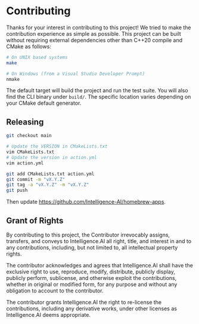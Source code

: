 Contributing
============

Thanks for your interest in contributing to this project! We tried to make the
contribution experience as simple as possible. This project can be built
without requiring external dependencies other than C++20 compile and CMake as
follows:

```sh
# On UNIX based systems
make

# On Windows (from a Visual Studio Developer Prompt)
nmake
```

The default target will build the project and run the test suite. You will also
find the CLI binary under `build/`. The specific location varies depending on
your CMake default generator.

Releasing
---------

```sh
git checkout main

# Update the VERSION in CMakeLists.txt
vim CMakeLists.txt
# Update the version in action.yml
vim action.yml

git add CMakeLists.txt action.yml
git commit -m "vX.Y.Z"
git tag -a "vX.Y.Z" -m "vX.Y.Z"
git push
```

Then update https://github.com/Intelligence-AI/homebrew-apps.

Grant of Rights
---------------

By contributing to this project, the Contributor irrevocably assigns,
transfers, and conveys to Intelligence.AI all right, title, and interest in
and to any contributions, including, but not limited to, all intellectual
property rights.

The contributor acknowledges and agrees that Intelligence.AI shall have the
exclusive right to use, reproduce, modify, distribute, publicly display,
publicly perform, sublicense, and otherwise exploit the contributions, whether
in original or modified form, for any purpose and without any obligation to
account to the contributor.

The contributor grants Intelligence.AI the right to re-license the
contributions, including any derivative works, under other licenses as
Intelligence.AI deems appropriate.
